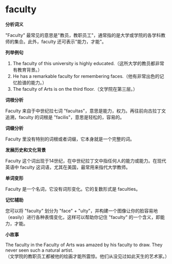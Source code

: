 # faculty

**分析词义**

  

"Faculty" 最常见的意思是"教员，教职员工"，通常指的是大学或学院的各学科教师的集合。此外，faculty 还可表示"能力，才能"。

  

**列举例句**

  

1.  The faculty of this university is highly educated.（这所大学的教员都非常有教育背景。）
2.  He has a remarkable faculty for remembering faces.（他有非常出色的记忆脸谱的能力。）
3.  The faculty of Arts is on the third floor.（文学院在第三层。）

  

**词根分析**

  

Faculty 来自于中世纪拉七词 "facultas"，意思是能力，权力。再往前向古拉丁文追溯，faculty 的词根是 "facilis"，意思是轻松的，容易的。

  

**词缀分析**

  

Faculty 里没有特别的词根或者词缀，它本身就是一个完整的词。

  

**发展历史和文化背景**

  

Faculty 这个词出现于14世纪，在中世纪拉丁文中指任何人的能力或能力。在现代英语中 faculty 这词语，尤其在美国，最常用来指代大学教师。

  

**单词变形**

  

Faculty 是一个名词，它没有词形变化。它的复数形式是 faculties。

  

**记忆辅助**

  

您可以将 "faculty" 划分为 "face" + "ulty"，并构建一个图像让你的脸容易地（easily）进行各种表情变化，这样可以帮助你记住 "faculty" 的一个含义，即能力，才能。

  

**小故事**

  

The faculty in the Faculty of Arts was amazed by his faculty to draw. They never seen such a natural artist.  
（文学院的教职员工都被他的绘画才能所震惊。他们从没见过如此天生的艺术家。）
